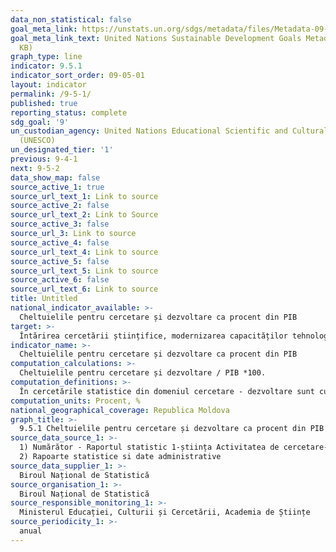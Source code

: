 ```yaml
---
data_non_statistical: false
goal_meta_link: https://unstats.un.org/sdgs/metadata/files/Metadata-09-05-01.pdf
goal_meta_link_text: United Nations Sustainable Development Goals Metadata (PDF 382
  KB)
graph_type: line
indicator: 9.5.1
indicator_sort_order: 09-05-01
layout: indicator
permalink: /9-5-1/
published: true
reporting_status: complete
sdg_goal: '9'
un_custodian_agency: United Nations Educational Scientific and Cultural Organization
  (UNESCO)
un_designated_tier: '1'
previous: 9-4-1
next: 9-5-2
data_show_map: false
source_active_1: true
source_url_text_1: Link to source
source_active_2: false
source_url_text_2: Link to Source
source_active_3: false
source_url_3: Link to source
source_active_4: false
source_url_text_4: Link to source
source_active_5: false
source_url_text_5: Link to source
source_active_6: false
source_url_text_6: Link to source
title: Untitled
national_indicator_available: >-
  Cheltuielile pentru cercetare și dezvoltare ca procent din PIB
target: >-
  Întărirea cercetării științifice, modernizarea capacităților tehnologice ale sectoarelor   industriale în toate țările, în special țările în curs de dezvoltare, până în 2030;  încurajarea inovațiilor și creșterea semnificativă a numărului de angajați în cercetare și dezvoltare la 1 milion de locuitori și a cheltuielilor publice și private de cercetare și dezvoltare
indicator_name: >-
  Cheltuielile pentru cercetare și dezvoltare ca procent din PIB
computation_calculations: >-
  Cheltuielile pentru cercetare și dezvoltare / PIB *100.
computation_definitions: >-
  În cercetările statistice din domeniul cercetare - dezvoltare sunt cuprinse unitățile cu activitatea principală și secundară cercetare-dezvoltare conform CAEM  rev.2, diviziunea M - 72, precum și instituțiile publice cu o altă activitate de bază, decât cea de cercetare - dezvoltare, dar care au structuri/centre care desfășoară activitatea de cercetare-dezvoltare (instituții de învățământ, medicale, etc.). Datele statistice privind cheltuielile sunt dezagregate după: - sectoare de execuție, - destinație, - domenii științifice, - după sursa de finanțare, - pe tipuri de cercetări.
computation_units: Procent, %
national_geographical_coverage: Republica Moldova
graph_title: >-
  9.5.1 Cheltuielile pentru cercetare și dezvoltare ca procent din PIB
source_data_source_1: >-
  1) Numărător - Raportul statistic 1-știința Activitatea de cercetare- dezvoltare<br> 
  2) Rapoarte statistice si date administrative
source_data_supplier_1: >-
  Biroul Național de Statistică
source_organisation_1: >-
  Biroul Național de Statistică
source_responsible_monitoring_1: >-
  Ministerul Educației, Culturii și Cercetării, Academia de Științe
source_periodicity_1: >-
  anual
---
```

